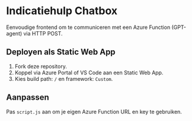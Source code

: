
# Indicatiehulp Chatbox

Eenvoudige frontend om te communiceren met een Azure Function (GPT-agent) via HTTP POST.

## Deployen als Static Web App

1. Fork deze repository.
2. Koppel via Azure Portal of VS Code aan een Static Web App.
3. Kies build path: `/` en framework: `Custom`.

## Aanpassen

Pas `script.js` aan om je eigen Azure Function URL en key te gebruiken.
